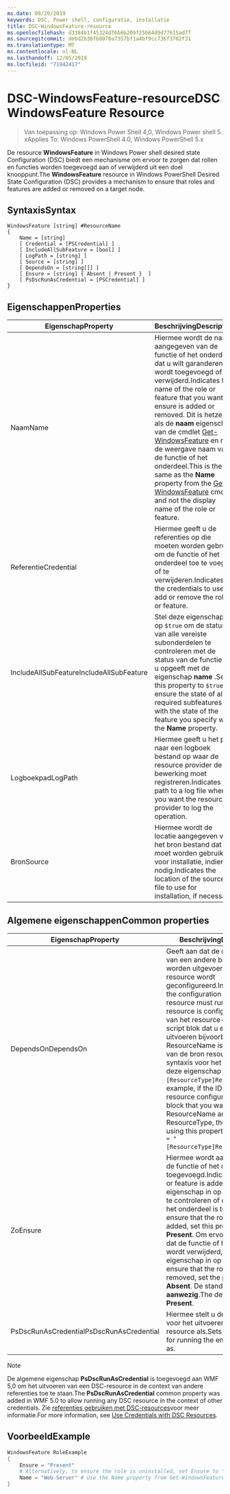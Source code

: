 ```yaml
---
ms.date: 09/20/2019
keywords: DSC, Power shell, configuratie, installatie
title: DSC-WindowsFeature-resource
ms.openlocfilehash: d3384b1f45324df6b6b209f25b64d9d77615ad7f
ms.sourcegitcommit: debd2b38fb8070a7357bf1a4bf9cc736f3702f31
ms.translationtype: MT
ms.contentlocale: nl-NL
ms.lasthandoff: 12/05/2019
ms.locfileid: "71942417"
---
```

# <a name="dsc-windowsfeature-resource"></a><span data-ttu-id="40f07-103">DSC-WindowsFeature-resource</span><span class="sxs-lookup"><span data-stu-id="40f07-103">DSC WindowsFeature Resource</span></span>

> <span data-ttu-id="40f07-104">Van toepassing op: Windows Power Shell 4,0, Windows Power shell 5. x</span><span class="sxs-lookup"><span data-stu-id="40f07-104">Applies To: Windows PowerShell 4.0, Windows PowerShell 5.x</span></span>

<span data-ttu-id="40f07-105">De resource **WindowsFeature** in Windows Power shell desired state Configuration (DSC) biedt een mechanisme om ervoor te zorgen dat rollen en functies worden toegevoegd aan of verwijderd uit een doel knooppunt.</span><span class="sxs-lookup"><span data-stu-id="40f07-105">The **WindowsFeature** resource in Windows PowerShell Desired State Configuration (DSC) provides a mechanism to ensure that roles and features are added or removed on a target node.</span></span>

## <a name="syntax"></a><span data-ttu-id="40f07-106">Syntaxis</span><span class="sxs-lookup"><span data-stu-id="40f07-106">Syntax</span></span>

```Syntax
WindowsFeature [string] #ResourceName
{
    Name = [string]
    [ Credential = [PSCredential] ]
    [ IncludeAllSubFeature = [bool] ]
    [ LogPath = [string] ]
    [ Source = [string] ]
    [ DependsOn = [string[]] ]
    [ Ensure = [string] { Absent | Present }  ]
    [ PsDscRunAsCredential = [PSCredential] ]
}
```

## <a name="properties"></a><span data-ttu-id="40f07-107">Eigenschappen</span><span class="sxs-lookup"><span data-stu-id="40f07-107">Properties</span></span>

|<span data-ttu-id="40f07-108">Eigenschap</span><span class="sxs-lookup"><span data-stu-id="40f07-108">Property</span></span> |<span data-ttu-id="40f07-109">Beschrijving</span><span class="sxs-lookup"><span data-stu-id="40f07-109">Description</span></span> |
|---|---|
|<span data-ttu-id="40f07-110">Naam</span><span class="sxs-lookup"><span data-stu-id="40f07-110">Name</span></span> |<span data-ttu-id="40f07-111">Hiermee wordt de naam aangegeven van de functie of het onderdeel dat u wilt garanderen, wordt toegevoegd of verwijderd.</span><span class="sxs-lookup"><span data-stu-id="40f07-111">Indicates the name of the role or feature that you want to ensure is added or removed.</span></span> <span data-ttu-id="40f07-112">Dit is hetzelfde als de **naam** eigenschap van de cmdlet [Get-WindowsFeature](/powershell/module/servermanager/Get-WindowsFeature) en niet de weergave naam van de functie of het onderdeel.</span><span class="sxs-lookup"><span data-stu-id="40f07-112">This is the same as the **Name** property from the [Get-WindowsFeature](/powershell/module/servermanager/Get-WindowsFeature) cmdlet, and not the display name of the role or feature.</span></span> |
|<span data-ttu-id="40f07-113">Referentie</span><span class="sxs-lookup"><span data-stu-id="40f07-113">Credential</span></span> |<span data-ttu-id="40f07-114">Hiermee geeft u de referenties op die moeten worden gebruikt om de functie of het onderdeel toe te voegen of te verwijderen.</span><span class="sxs-lookup"><span data-stu-id="40f07-114">Indicates the credentials to use to add or remove the role or feature.</span></span> |
|<span data-ttu-id="40f07-115">IncludeAllSubFeature</span><span class="sxs-lookup"><span data-stu-id="40f07-115">IncludeAllSubFeature</span></span> |<span data-ttu-id="40f07-116">Stel deze eigenschap in op `$true` om de status van alle vereiste subonderdelen te controleren met de status van de functie die u opgeeft met de eigenschap **name** .</span><span class="sxs-lookup"><span data-stu-id="40f07-116">Set this property to `$true` to ensure the state of all required subfeatures with the state of the feature you specify with the **Name** property.</span></span> |
|<span data-ttu-id="40f07-117">Logboekpad</span><span class="sxs-lookup"><span data-stu-id="40f07-117">LogPath</span></span> |<span data-ttu-id="40f07-118">Hiermee geeft u het pad naar een logboek bestand op waar de resource provider de bewerking moet registreren.</span><span class="sxs-lookup"><span data-stu-id="40f07-118">Indicates the path to a log file where you want the resource provider to log the operation.</span></span> |
|<span data-ttu-id="40f07-119">Bron</span><span class="sxs-lookup"><span data-stu-id="40f07-119">Source</span></span> |<span data-ttu-id="40f07-120">Hiermee wordt de locatie aangegeven van het bron bestand dat moet worden gebruikt voor installatie, indien nodig.</span><span class="sxs-lookup"><span data-stu-id="40f07-120">Indicates the location of the source file to use for installation, if necessary.</span></span> |

## <a name="common-properties"></a><span data-ttu-id="40f07-121">Algemene eigenschappen</span><span class="sxs-lookup"><span data-stu-id="40f07-121">Common properties</span></span>

|<span data-ttu-id="40f07-122">Eigenschap</span><span class="sxs-lookup"><span data-stu-id="40f07-122">Property</span></span> |<span data-ttu-id="40f07-123">Beschrijving</span><span class="sxs-lookup"><span data-stu-id="40f07-123">Description</span></span> |
|---|---|
|<span data-ttu-id="40f07-124">DependsOn</span><span class="sxs-lookup"><span data-stu-id="40f07-124">DependsOn</span></span> |<span data-ttu-id="40f07-125">Geeft aan dat de configuratie van een andere bron moet worden uitgevoerd voordat deze resource wordt geconfigureerd.</span><span class="sxs-lookup"><span data-stu-id="40f07-125">Indicates that the configuration of another resource must run before this resource is configured.</span></span> <span data-ttu-id="40f07-126">Als de ID van het resource-configuratie script blok dat u eerst wilt uitvoeren bijvoorbeeld de naam ResourceName is, en het type van de bron resource is, is de syntaxis voor het gebruik van deze eigenschap `DependsOn = "[ResourceType]ResourceName"`.</span><span class="sxs-lookup"><span data-stu-id="40f07-126">For example, if the ID of the resource configuration script block that you want to run first is ResourceName and its type is ResourceType, the syntax for using this property is `DependsOn = "[ResourceType]ResourceName"`.</span></span> |
|<span data-ttu-id="40f07-127">Zo</span><span class="sxs-lookup"><span data-stu-id="40f07-127">Ensure</span></span> |<span data-ttu-id="40f07-128">Hiermee wordt aangegeven of de functie of het onderdeel is toegevoegd.</span><span class="sxs-lookup"><span data-stu-id="40f07-128">Indicates if the role or feature is added.</span></span> <span data-ttu-id="40f07-129">Stel deze eigenschap in op **aanwezig**om te controleren of de functie of het onderdeel is toegevoegd.</span><span class="sxs-lookup"><span data-stu-id="40f07-129">To ensure that the role or feature is added, set this property to **Present**.</span></span> <span data-ttu-id="40f07-130">Om ervoor te zorgen dat de functie of het onderdeel wordt verwijderd, stelt u de eigenschap in op **afwezig**.</span><span class="sxs-lookup"><span data-stu-id="40f07-130">To ensure that the role or feature is removed, set the property to **Absent**.</span></span> <span data-ttu-id="40f07-131">De standaard waarde is **aanwezig**.</span><span class="sxs-lookup"><span data-stu-id="40f07-131">The default value is **Present**.</span></span> |
|<span data-ttu-id="40f07-132">PsDscRunAsCredential</span><span class="sxs-lookup"><span data-stu-id="40f07-132">PsDscRunAsCredential</span></span> |<span data-ttu-id="40f07-133">Hiermee stelt u de referentie in voor het uitvoeren van de gehele resource als.</span><span class="sxs-lookup"><span data-stu-id="40f07-133">Sets the credential for running the entire resource as.</span></span> |

> [!NOTE]
> <span data-ttu-id="40f07-134">De algemene eigenschap **PsDscRunAsCredential** is toegevoegd aan WMF 5,0 om het uitvoeren van een DSC-resource in de context van andere referenties toe te staan.</span><span class="sxs-lookup"><span data-stu-id="40f07-134">The **PsDscRunAsCredential** common property was added in WMF 5.0 to allow running any DSC resource in the context of other credentials.</span></span> <span data-ttu-id="40f07-135">Zie [referenties gebruiken met DSC-resources](../../../configurations/runasuser.md)voor meer informatie.</span><span class="sxs-lookup"><span data-stu-id="40f07-135">For more information, see [Use Credentials with DSC Resources](../../../configurations/runasuser.md).</span></span>

## <a name="example"></a><span data-ttu-id="40f07-136">Voorbeeld</span><span class="sxs-lookup"><span data-stu-id="40f07-136">Example</span></span>

```powershell
WindowsFeature RoleExample
{
    Ensure = "Present"
    # Alternatively, to ensure the role is uninstalled, set Ensure to "Absent"
    Name = "Web-Server" # Use the Name property from Get-WindowsFeature
}
```